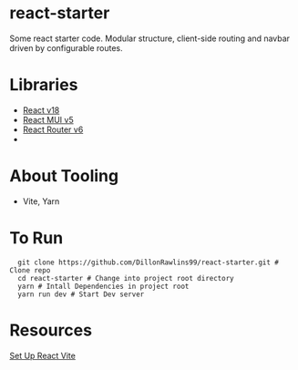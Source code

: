 # react-starter
Some react starter code. Modular structure, client-side routing and navbar driven by configurable routes.

# Libraries
- [React v18](https://reactjs.org/docs/getting-started.html)
- [React MUI v5](https://mui.com/)
- [React Router v6](https://reactrouter.com/docs/en/v6/getting-started/overview)
- 
# About Tooling
- Vite, Yarn

# To Run
```
  git clone https://github.com/DillonRawlins99/react-starter.git # Clone repo
  cd react-starter # Change into project root directory
  yarn # Intall Dependencies in project root
  yarn run dev # Start Dev server
```

# Resources
[Set Up React Vite](https://www.digitalocean.com/community/tutorials/how-to-set-up-a-react-project-with-vite)
